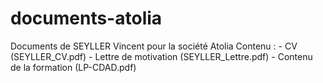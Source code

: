 # documents-atolia
 Documents de SEYLLER Vincent pour la société Atolia
 Contenu : 
    - CV (SEYLLER_CV.pdf)
    - Lettre de motivation (SEYLLER_Lettre.pdf)
    - Contenu de la formation (LP-CDAD.pdf)
